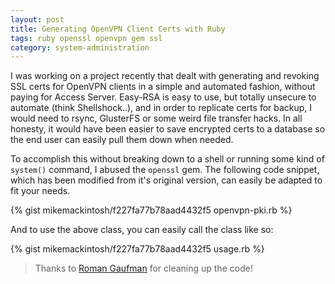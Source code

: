```yaml
---
layout: post
title: Generating OpenVPN Client Certs with Ruby
tags: ruby openssl openvpn gem ssl
category: system-administration
---
```


I was working on a project recently that dealt with generating and revoking SSL certs for OpenVPN clients in a simple and automated fashion, without paying for Access Server. Easy-RSA is easy to use, but totally unsecure to automate (think Shellshock..), and in order to replicate certs for backup, I would need to rsync, GlusterFS or some weird file transfer hacks. In all honesty, it would have been easier to save encrypted certs to a database so the end user can easily pull them down when needed.

To accomplish this without breaking down to a shell or running some kind of `system()` command, I abused the `openssl` gem. The following code snippet, which has been modified from it's original version, can easily be adapted to fit your needs.

{% gist mikemackintosh/f227fa77b78aad4432f5 openvpn-pki.rb %}

And to use the above class, you can easily call the class like so:

{% gist mikemackintosh/f227fa77b78aad4432f5 usage.rb %}

> Thanks to [Roman Gaufman](https://disqus.com/by/hackeron/) for cleaning up the code!